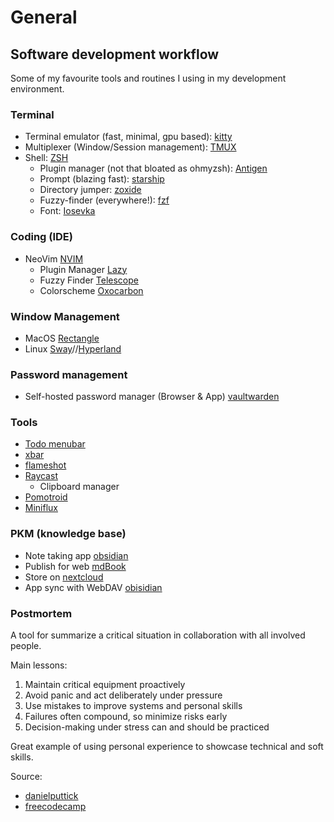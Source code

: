 # General
## Software development workflow

Some of my favourite tools and routines I using in my development environment.
### Terminal
- Terminal emulator (fast, minimal, gpu based): [kitty](https://github.com/kovidgoyal/kitty)
- Multiplexer (Window/Session management): [TMUX](https://github.com/tmux/tmux)
- Shell: [ZSH](https://www.zsh.org/)
	- Plugin manager (not that bloated as ohmyzsh): [Antigen](https://github.com/zsh-users/antigen)
	- Prompt (blazing fast): [starship](https://starship.rs/)
	- Directory jumper: [zoxide](https://github.com/ajeetdsouza/zoxide)
	- Fuzzy-finder (everywhere!): [fzf](https://github.com/ajeetdsouza/zoxide)
	- Font: [Iosevka](https://github.com/be5invis/Iosevka)
### Coding (IDE)
- NeoVim [NVIM](https://neovim.io/)
	- Plugin Manager [Lazy](https://github.com/folke/lazy.nvim)
	- Fuzzy Finder [Telescope](https://github.com/nvim-telescope/telescope.nvim)
	- Colorscheme [Oxocarbon](https://github.com/nyoom-engineering/oxocarbon.nvim)
### Window Management
- MacOS [Rectangle](https://rectangleapp.com/)
- Linux [Sway](https://swaywm.org)//[Hyperland](https://hyprland.org)
### Password management
- Self-hosted password manager (Browser & App) [vaultwarden](https://github.com/dani-garcia/vaultwarden)
### Tools
- [Todo menubar](https://fiplab.com/apps/task-tab-for-mac)
- [xbar](https://xbarapp.com/)
- [flameshot](https://flameshot.org/)
- [Raycast](https://www.raycast.com/)
	- Clipboard manager
- [Pomotroid](https://github.com/splode/pomotroid)
- [Miniflux](https://github.com/miniflux/v2)
### PKM (knowledge base)
- Note taking app [obsidian](https://obsidian.md/)
- Publish for web [mdBook](https://github.com/rust-lang/mdBook)
- Store on [nextcloud](https://nextcloud.com/de/)
- App sync with WebDAV [obisidian](https://obsidian.md/)

### Postmortem
A tool for summarize a critical situation in collaboration with all involved people.

Main lessons:

1. Maintain critical equipment proactively
2. Avoid panic and act deliberately under pressure
3. Use mistakes to improve systems and personal skills
4. Failures often compound, so minimize risks early
5. Decision-making under stress can and should be practiced

Great example of using personal experience to showcase technical and soft skills.

Source:
- [danielputtick](https://www.danielputtick.com/writing/mapbox-postmortem-interview.html)
- [freecodecamp](https://www.freecodecamp.org/news/what-is-a-software-post-mortem/)
